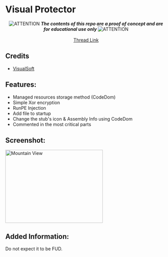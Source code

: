 # Visual Protector

<p align="center">
<img alt="ATTENTION" src="http://i.imgur.com/M4fJ65n.png"> <strong><em>The contents of this repo are a proof of concept and are for educational use only </em></strong> <img alt="ATTENTION" src="http://i.imgur.com/M4fJ65n.png"><br><br>
<a href="http://hackforums.net/showthread.php?tid=5349946">Thread Link</a><br>
</p>

## Credits

- [VisualSoft](https://hackforums.net/member.php?action=profile&uid=3114397)

## Features:

- Managed resources storage method (CodeDom)
- Simple Xor encryption
- RunPE Injection
- Add file to startup
- Change the stub's icon & Assembly Info using CodeDom
- Commented in the most critical parts

## Screenshot:

<img src="http://i.imgur.com/zKALlsJ.png" alt="Mountain View" style="width:304px;height:228px;">

## Added Information:
Do not expect it to be FUD.
